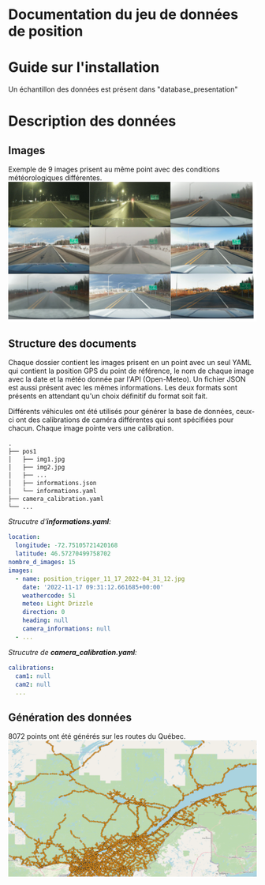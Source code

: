 # Documentation du jeu de données de position

# Guide sur l'installation
Un échantillon des données est présent dans "database_presentation"



# Description des données

## Images 
Exemple de 9 images prisent au même point avec des conditions météorologiques différentes.
![alt text](images_readme/conditions_differentes_9.png)


## Structure des documents
Chaque dossier contient les images prisent en un point avec un seul YAML qui contient la position GPS du point de référence, le nom de chaque image avec la date et la météo donnée par l'API (Open-Meteo).
Un fichier JSON est aussi présent avec les mêmes informations. Les deux formats sont présents en attendant qu'un choix définitif du format soit fait.

Différents véhicules ont été utilisés pour générer la base de données, ceux-ci ont des calibrations de caméra différentes qui sont spécifiées pour chacun. Chaque image pointe vers une calibration.



    .
    ├── pos1
    │   ├── img1.jpg
    │   ├── img2.jpg
    │   ├── ...
    │   ├── informations.json
    │   └── informations.yaml           
    ├── camera_calibration.yaml
    └── ...

*Strucutre d'**informations.yaml**:*
```yaml
location:
  longitude: -72.75105721420168
  latitude: 46.57270499758702
nombre_d_images: 15
images:
  - name: position_trigger_11_17_2022-04_31_12.jpg
    date: '2022-11-17 09:31:12.661685+00:00'
    weathercode: 51
    meteo: Light Drizzle
    direction: 0
    heading: null
    camera_informations: null
  - ...
```

*Strucutre de **camera_calibration.yaml**:*
```yaml
calibrations:
  cam1: null
  cam2: null
  ...
```


## Génération des données
8072 points ont été générés sur les routes du Québec. 
![alt text](images_readme/Sampling_points.png)


